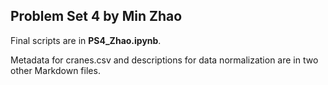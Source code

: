 ## Problem Set 4 by Min Zhao

Final scripts are in **PS4_Zhao.ipynb**.

Metadata for cranes.csv and descriptions for data normalization are in two other Markdown files.
